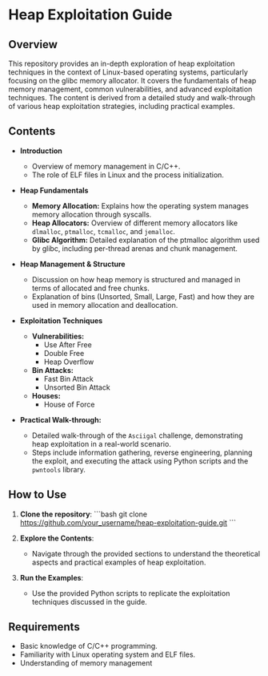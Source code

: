 # Heap Exploitation Guide

## Overview

This repository provides an in-depth exploration of heap exploitation techniques in the context of Linux-based operating systems, particularly focusing on the glibc memory allocator. It covers the fundamentals of heap memory management, common vulnerabilities, and advanced exploitation techniques. The content is derived from a detailed study and walk-through of various heap exploitation strategies, including practical examples.

## Contents

- **Introduction**
  - Overview of memory management in C/C++.
  - The role of ELF files in Linux and the process initialization.

- **Heap Fundamentals**
  - **Memory Allocation:** Explains how the operating system manages memory allocation through syscalls.
  - **Heap Allocators:** Overview of different memory allocators like `dlmalloc`, `ptmalloc`, `tcmalloc`, and `jemalloc`.
  - **Glibc Algorithm:** Detailed explanation of the ptmalloc algorithm used by glibc, including per-thread arenas and chunk management.

- **Heap Management & Structure**
  - Discussion on how heap memory is structured and managed in terms of allocated and free chunks.
  - Explanation of bins (Unsorted, Small, Large, Fast) and how they are used in memory allocation and deallocation.

- **Exploitation Techniques**
  - **Vulnerabilities:**
    - Use After Free
    - Double Free
    - Heap Overflow
  - **Bin Attacks:**
    - Fast Bin Attack
    - Unsorted Bin Attack
  - **Houses:**
    - House of Force

- **Practical Walk-through:**
  - Detailed walk-through of the `Asciigal` challenge, demonstrating heap exploitation in a real-world scenario.
  - Steps include information gathering, reverse engineering, planning the exploit, and executing the attack using Python scripts and the `pwntools` library.

## How to Use

1. **Clone the repository**:
   \```bash
   git clone https://github.com/your_username/heap-exploitation-guide.git
   \```

2. **Explore the Contents**:
   - Navigate through the provided sections to understand the theoretical aspects and practical examples of heap exploitation.

3. **Run the Examples**:
   - Use the provided Python scripts to replicate the exploitation techniques discussed in the guide.

## Requirements

- Basic knowledge of C/C++ programming.
- Familiarity with Linux operating system and ELF files.
- Understanding of memory management
